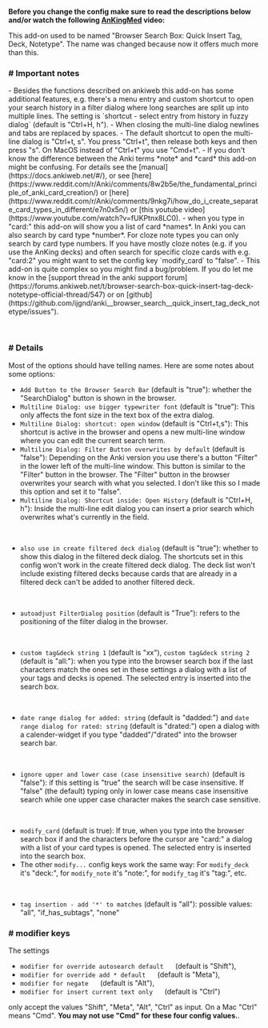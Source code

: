 <b>Before you change the config make sure to read the descriptions below and/or watch the 
following [AnKingMed](https://www.ankingmed.com/) video:</b>

This add-on used to be named "Browser Search Box: Quick Insert Tag, Deck, Notetype". The name
was changed because now it offers much more than this.

<h3># Important notes</h3>
- Besides the functions described on ankiweb this add-on has some additional features, e.g. there's
a menu entry and custom shortcut to open your search history in a filter dialog where long searches 
are split up into multiple lines. The setting is 
`shortcut - select entry from history in fuzzy dialog` (default is "Ctrl+H, h").
- When closing the multi-line dialog newlines and tabs are replaced by spaces.
- The default shortcut to open the multi-line dialog is "Ctrl+t, s". You press "Ctrl+t", 
then release both keys and then press "s". On MacOS instead of "Ctrl+t" you use "Cmd+t".
- If you don't know the difference between the Anki terms *note* and *card* this add-on might be 
confusing. For details see the [manual](https://docs.ankiweb.net/#/), or see 
[here](https://www.reddit.com/r/Anki/comments/8w2b5e/the_fundamental_principle_of_anki_card_creation/) 
or 
[here](https://www.reddit.com/r/Anki/comments/9nkg7i/how_do_i_create_separate_card_types_in_different/e7n0x5n/) or [this youtube video](https://www.youtube.com/watch?v=fUKPtnx8LC0).
- when you type in "card:" this add-on will show you a list of card *names*. In Anki you can also
search by card type *number*. For cloze note types you can only search by card type numbers. If 
you have mostly cloze notes (e.g. if you use the AnKing decks) and often search for specific 
cloze cards with e.g. "card:2" you might want to set the config key `modify_card` to "false". 
- This add-on is quite complex so you might find a bug/problem. If you do let me know
in the [support thread in the anki support forum](https://forums.ankiweb.net/t/browser-search-box-quick-insert-tag-deck-notetype-official-thread/547) or on 
[github](https://github.com/ijgnd/anki__browser_search__quick_insert_tag_deck_notetype/issues").

&nbsp;

<h3># Details</h3>
Most of the options should have telling names. Here are some notes about some options:

- `Add Button to the Browser Search Bar` (default is "true"): whether the "SearchDialog" 
button is shown in the browser.
- `Multiline Dialog: use bigger typewriter font` (default is "true"): This only affects the font 
size in the text box of the extra dialog.
- `Multiline Dialog: shortcut: open window` (default is "Ctrl+t,s"): This shortcut is 
active in the browser and opens a new multi-line window where you can edit the current 
search term.
- `Multiline Dialog: Filter Button overwrites by default` (default is "false"): Depending on the
Anki version you use there's a button "Filter" in the lower left of the multi-line window. This
button is similar to the "Filter" button in the browser. The "Filter" button in the browser
overwrites your search with what you selected. I don't like this so I made this option and set 
it to "false".
- `Multiline Dialog: Shortcut inside: Open History` (default is "Ctrl+H, h"): Inside the multi-line
edit dialog you can insert a prior search which overwrites what's currently in the field.

&nbsp;

- `also use in create filtered deck dialog` (default is "true"): whether to show this dialog in the 
filtered deck dialog. The shortcuts set in this config won't work in the create filtered deck 
dialog. 
The deck list won't include existing filtered decks because cards that are already in a filtered 
deck can't be added to another filtered deck.

&nbsp;

- `autoadjust FilterDialog position` (default is "True"): refers to the positioning of the filter
dialog in the browser.

&nbsp;

- `custom tag&deck string 1` (default is "xx"), `custom tag&deck string 2` (default is "all:"): when 
you type into the browser search box if the last characters match the ones set in these settings 
a dialog with a list of your tags and decks is opened. The selected entry is inserted into the 
search box.

&nbsp;

- `date range dialog for added: string` (default is "dadded:") and 
`date range dialog for rated: string` (default is "drated:") open a dialog with a calender-widget
if you type "dadded"/"drated" into the browser search bar.

&nbsp;

- `ignore upper and lower case (case insensitive search)` (default is "false"): if this setting 
is "true" the search will be case insensitive. If "false" (the default) typing only in lower case 
means case insensitive search while one upper case character makes the search case sensitive.

&nbsp;

- `modify_card` (default is true): If true, when you type into the browser search box if and the 
characters before the cursor are "card:" a dialog with a list of your card types is opened. 
The selected entry is inserted into the search box.
- The other `modify...` config keys work the same way: For `modify_deck` it's "deck:", for 
`modify_note` it's "note:", for `modify_tag` it's "tag:", etc. 

&nbsp;

- `tag insertion - add '*' to matches` (default is "all"): possible values: "all", "if_has_subtags",
"none"

<h3># modifier keys</h3>
The settings

-  `modifier for override autosearch default`&nbsp;&nbsp;&nbsp;&nbsp;&nbsp;&nbsp;(default is "Shift"), 
-  `modifier for override add * default`&nbsp;&nbsp;&nbsp;&nbsp;&nbsp;&nbsp;(default is "Meta"), 
-  `modifier for negate`&nbsp;&nbsp;&nbsp;&nbsp;&nbsp;&nbsp;(default is "Alt"),
-  `modifier for insert current text only`&nbsp;&nbsp;&nbsp;&nbsp;&nbsp;&nbsp;(default is "Ctrl")

only accept the values "Shift", "Meta", "Alt", "Ctrl" as input. On a Mac "Ctrl" means "Cmd". 
**You may not use "Cmd" for these four config values.**.
